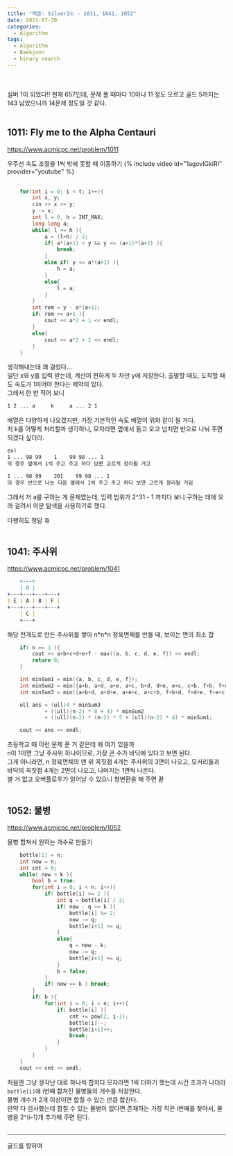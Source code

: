 ```yaml
---
title: "백준: Silver1① - 1011, 1041, 1052"
date: 2021-07-30
categories:
  - Algorithm
tags:
  - Algorithm
  - Baekjoon
  - binary search
---
```


<br></br>
실버 1이 되었다!!
현재 657인데, 문제 풀 때마다 10이나 11 정도 오르고 골드 5까지는 143 남았으니까 14문제 정도일 것 같다.
<br></br>

## 1011: Fly me to the Alpha Centauri
https://www.acmicpc.net/problem/1011

우주선 속도 조절을 1씩 밖에 못할 때 이동하기
{% include video id="1agovlGkiRI" provider="youtube" %}
<br></br>

```cpp
    for(int i = 0; i < t; i++){
        int x, y;
        cin >> x >> y;
        y -= x;
        int l = 0, h = INT_MAX;
        long long a;
        while( l <= h ){
            a = (l+h) / 2;
            if( a*(a+1) < y && y <= (a+1)*(a+2) ){
                break;
            }
            else if( y <= a*(a+1) ){
                h = a;
            }
            else{
                l = a;
            }
        }
        int rem = y - a*(a+1);
        if( rem <= a+1 ){
            cout << a*2 + 1 << endl;
        }
        else{
            cout << a*2 + 2 << endl;
        }
    }
```
생각해내는데 꽤 걸렸다...  
일단 x와 y를 입력 받는데, 계산이 편하게 두 차만 y에 저장한다.
출발할 때도, 도착할 때도 속도가 1이어야 한다는 제약이 있다.  
그래서 한 번 적어 보니
```md
1 2 ... a     k     a ... 2 1
```
배열은 다양하게 나오겠지만, 가장 기본적인 속도 배열이 위와 같이 될 거다.  
저 k를 어떻게 처리할까 생각하니, 모자라면 옆에서 들고 오고 넘치면 반으로 나눠 주면 되겠다 싶더라.
```md
ex)
1 ... 98 99    1    99 98 ... 1
의 경우 옆에서 1씩 주고 주고 하다 보면 고르게 정리될 거고

1 ... 98 99    201    99 98 ... 1
의 경우 반으로 나눈 다음 옆에서 1씩 주고 주고 하다 보면 고르게 정리될 거임
```
그래서 저 a를 구하는 게 문제였는데, 입력 범위가 2^31 - 1 까지다 보니 구하는 데에 오래 걸려서 이분 탐색을 사용하기로 했다.

다행히도 정답 휴
<br></br>

## 1041: 주사위
https://www.acmicpc.net/problem/1041

```md
    +---+        
    | D |        
+---+---+---+---+
| E | A | B | F |
+---+---+---+---+
    | C |        
    +---+   
```
해당 전개도로 만든 주사위를 쌓아 n\*n\*n 정육면체를 만들 때, 보이는 면의 최소 합

```cpp
    if( n == 1 ){
        cout << a+b+c+d+e+f - max({a, b, c, d, e, f}) << endl;
        return 0;
    }

    int minSum1 = min({a, b, c, d, e, f});
    int minSum2 = min({a+b, a+d, a+e, a+c, b+d, d+e, e+c, c+b, f+b, f+d, f+e, f+c});
    int minSum3 = min({a+b+d, a+d+e, a+e+c, a+c+b, f+b+d, f+d+e, f+e+c, f+c+b});

    ull ans = (ull)4 * minSum3
            + ((ull)(n-2) * 8 + 4) * minSum2
            + ((ull)(n-2) * (n-2) * 5 + (ull)(n-2) * 4) * minSum1;

    cout << ans << endl;
```
초등학교 때 이런 문제 푼 거 같은데 왜 여기 있을까  
n이 1이면 그냥 주사위 하나이므로, 가장 큰 수가 바닥에 있다고 보면 된다.  
그게 아니라면, n 정육면체의 맨 위 꼭짓점 4개는 주사위의 3면이 나오고, 모서리들과 바닥의 꼭짓점 4개는 2면이 나오고, 나머지는 1면씩 나온다.  
별 거 없고 오버플로우가 일어날 수 있으니 형변환을 해 주면 끝
<br></br>

## 1052: 물병
https://www.acmicpc.net/problem/1052

물병 합쳐서 원하는 개수로 만들기

```cpp
    bottle[1] = n;
    int now = n;
    int cnt = 0;
    while( now > k ){
        bool b = true;
        for(int i = 0; i < n; i++){
            if( bottle[i] >= 2 ){
                int q = bottle[i] / 2;
                if( now - q >= k ){
                    bottle[i] %= 2;
                    now -= q;
                    bottle[i+1] += q;
                }
                else{
                    q = now - k;
                    now -= q;
                    bottle[i+1] += q;
                }
                b = false;
            }
            if( now == k ) break;
        }
        if( b ){
            for(int i = 0; i < n; i++){
                if( bottle[i] ){
                    cnt += pow(2, i-1);
                    bottle[i]--;
                    bottle[i+1]++;
                    break;
                }
            }
        }
    }
    cout << cnt << endl;
```
처음엔 그냥 생각난 대로 하나씩 합치다 모자라면 1씩 더하기 했는데 시간 초과가 나더라  
`bottle[i]`에 i번째 합쳐진 물병들의 개수를 저장한다.  
물병 개수가 2개 이상이면 합칠 수 있는 만큼 합친다.  
만약 다 검사했는데 합칠 수 있는 물병이 없다면 존재하는 가장 작은 i번째를 찾아서, 물병을 2^(i-1)개 추가해 주면 된다.
<br></br>

---
골드를 향하여
<br></br>
